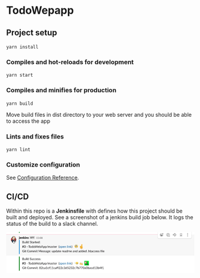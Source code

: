 # TodoWepapp

## Project setup

```
yarn install
```

### Compiles and hot-reloads for development

```
yarn start
```

### Compiles and minifies for production

```
yarn build
```

Move build files in dist directory to your web server and you should be able to access the app

### Lints and fixes files

```
yarn lint
```

### Customize configuration

See [Configuration Reference](https://cli.vuejs.org/config/).

## CI/CD

Within this repo is a **Jenkinsfile** with defines how this project should be built and deployed.
See a screenshot of a jenkins build job below. It logs the status of the build to a slack channel.

![Jenkins Slack](https://github.com/princeahugah/TodoWebApp/blob/master/jenkins-slack.png?raw=true)
